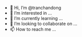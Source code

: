 - 👋 Hi, I’m @tranchandong
- 👀 I’m interested in ...
- 🌱 I’m currently learning ...
- 💞️ I’m looking to collaborate on ...
- 📫 How to reach me ...

<!---
tranchandong/tranchandong is a ✨ special ✨ repository because its `README.md` (this file) appears on your GitHub profile.
You can click the Preview link to take a look at your changes.
--->
